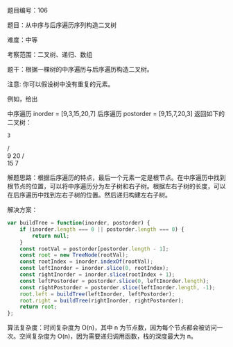题目编号：106

题目：从中序与后序遍历序列构造二叉树

难度：中等

考察范围：二叉树、递归、数组

题干：根据一棵树的中序遍历与后序遍历构造二叉树。

注意:
你可以假设树中没有重复的元素。

例如，给出

中序遍历 inorder = [9,3,15,20,7]
后序遍历 postorder = [9,15,7,20,3]
返回如下的二叉树：

    3
   / \
  9  20
    /  \
   15   7

解题思路：根据后序遍历的特点，最后一个元素一定是根节点。在中序遍历中找到根节点的位置，可以将中序遍历分为左子树和右子树。根据左右子树的长度，可以在后序遍历中找到左右子树的位置。然后递归构建左右子树。

解决方案：

```javascript
var buildTree = function(inorder, postorder) {
    if (inorder.length === 0 || postorder.length === 0) {
        return null;
    }
    const rootVal = postorder[postorder.length - 1];
    const root = new TreeNode(rootVal);
    const rootIndex = inorder.indexOf(rootVal);
    const leftInorder = inorder.slice(0, rootIndex);
    const rightInorder = inorder.slice(rootIndex + 1);
    const leftPostorder = postorder.slice(0, leftInorder.length);
    const rightPostorder = postorder.slice(leftInorder.length, -1);
    root.left = buildTree(leftInorder, leftPostorder);
    root.right = buildTree(rightInorder, rightPostorder);
    return root;
};
```

算法复杂度：时间复杂度为 O(n)，其中 n 为节点数，因为每个节点都会被访问一次。空间复杂度为 O(n)，因为需要递归调用函数，栈的深度最大为 n。